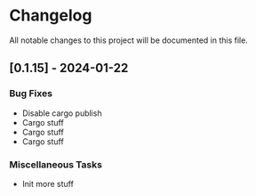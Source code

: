 # Changelog

All notable changes to this project will be documented in this file.

## [0.1.15] - 2024-01-22

### Bug Fixes

- Disable cargo publish
- Cargo stuff
- Cargo stuff
- Cargo stuff

### Miscellaneous Tasks

- Init more stuff

<!-- generated by git-cliff -->

